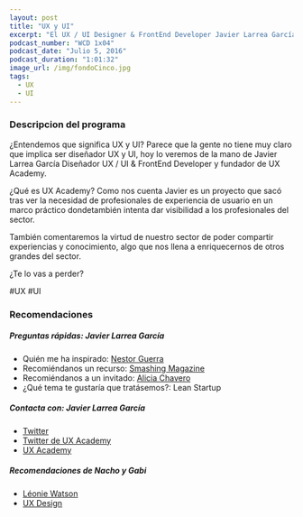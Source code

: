 ```yaml
---
layout: post
title: "UX y UI"
excerpt: "El UX / UI Designer & FrontEnd Developer Javier Larrea García comenta sobre la situación del UX y el UI y el estado actual de dicho perfil."
podcast_number: "WCD 1x04"
podcast_date: "Julio 5, 2016"
podcast_duration: "1:01:32"
image_url: /img/fondoCinco.jpg
tags: 
  - UX
  - UI
---
```


<h3 class="post-title  post-heading">Descripcion del programa</h3>

¿Entendemos que significa UX y UI? Parece que la gente no tiene muy claro que implica ser diseñador UX y UI, hoy lo veremos de la mano de Javier Larrea García Diseñador UX / UI & FrontEnd Developer y fundador de UX Academy.

¿Qué es UX Academy? Como nos  cuenta Javier es un proyecto que sacó tras ver la necesidad de profesionales de experiencia de usuario en un marco práctico dondetambién intenta dar visibilidad a los profesionales del sector.

También comentaremos la virtud de nuestro sector de poder compartir experiencias y conocimiento, algo que nos llena a enriquecernos de otros grandes del sector.
 
¿Te lo vas a perder?

<div class="rule"></div>

  #UX #UI

<div class="rule"></div>

<h3 class="post-title  post-heading">Recomendaciones</h3>

##### Preguntas rápidas: Javier Larrea García

<ul>
    <li class="recomendacion"><span>Quién me ha inspirado: </span><a href="http://nestorguerra.com/">Nestor Guerra</a></li>
     <li class="recomendacion"><span>Recomiéndanos un recurso: </span><a href="https://www.smashingmagazine.com">Smashing Magazine</a></li>
    <li class="recomendacion"><span>Recomiéndanos a un invitado: </span><a href="http://h2iinstitute.com/equipo/alicia-chavero/">Alicia Chavero</a></li>
    <li class="recomendacion"><span>¿Qué tema te gustaría que tratásemos?: </span>Lean Startup</li>
</ul>


##### Contacta con: Javier Larrea García

<ul>
    <li class="recomendacion"><a href="https://twitter.com/jlarreagarcia">Twitter</a></li>
    <li class="recomendacion"><a href="https://twitter.com/UXacademy_es">Twitter de UX Academy</a></li>
    <li class="recomendacion"><a href="http://www.uxacademy.es">UX Academy</a></li>
</ul>

##### Recomendaciones de Nacho y Gabi

<ul>
    <li><a href="https://twitter.com/leoniewatson">Léonie Watson</a></li>
    <li><a href="https://uxdesign.cc">UX Design</a></li>
</ul>

<div class="rule"></div>

